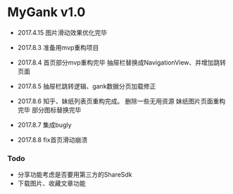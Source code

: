 # MyGank v1.0

- 2017.4.15 图片滑动效果优化完毕

- 2017.8.3 准备用mvp重构项目

- 2017.8.4 首页部分mvp重构完毕
           抽屉栏替换成NavigationView、并增加跳转页面

- 2017.8.5 抽屉栏跳转逻辑、gank数据分页加载修正

- 2017.8.6 知乎、妹纸列表页重构完成。
           删除一些无用资源
           妹纸图片页面重构完毕
           部分图标替换完毕

- 2017.8.7 集成bugly

- 2017.8.8 fix首页滑动崩溃



### Todo
- 分享功能考虑是否要用第三方的ShareSdk
- 下载图片、收藏文章功能

